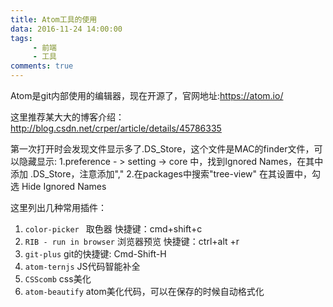 ```yaml
---
title: Atom工具的使用
data: 2016-11-24 14:00:00
tags:
     - 前端
     - 工具
comments: true
---
```


Atom是git内部使用的编辑器，现在开源了，官网地址:https://atom.io/
<!-- more-->
这里推荐某大大的博客介绍：http://blog.csdn.net/crper/article/details/45786335

第一次打开时会发现文件显示多了.DS_Store，这个文件是MAC的finder文件，可以隐藏显示:
1.preference - > setting -> core 中，找到Ignored Names，在其中添加 .DS_Store，注意添加","
2.在packages中搜索"tree-view" 在其设置中，勾选 Hide Ignored Names

这里列出几种常用插件：
1. `color-picker `         取色器      快捷键：cmd+shift+c
2. `RIB - run in browser`  浏览器预览   快捷键：ctrl+alt +r
3. `git-plus`   git的快捷键: Cmd-Shift-H
4. `atom-ternjs` JS代码智能补全
5. `CSScomb` css美化
6. `atom-beautify` atom美化代码，可以在保存的时候自动格式化
